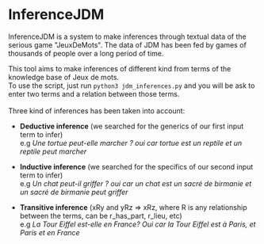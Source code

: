 # InferenceJDM
InferenceJDM is a system to make inferences through textual data of the serious game "JeuxDeMots".
The data of JDM has been fed by games of thousands of people over a long period of time.

This tool aims to make inferences of different kind from terms of the knowledge base of Jeux de mots. <br>
To use the script, just run ``` python3 jdm_inferences.py ``` and you will be ask to enter two terms and a relation between those terms. <br> <br>
Three kind of inferences has been taken into account: 

* **Deductive inference** (we searched for the generics of our first input term to infer) <br> e.g 
*Une tortue peut-elle marcher ? oui car tortue est un reptile et un reptile peut marcher*

* **Inductive inference** (we searched for the specifics of our second input term to infer) <br> e.g 
*Un chat peut-il griffer ? oui car un chat est un sacré de birmanie et un sacré de birmanie peut griffer*

* **Transitive inference** (xRy and yRz => xRz, where R is any relationship between the terms, can be r_has_part, r_lieu, etc) <br> e.g 
*La Tour Eiffel est-elle en France? Oui car la Tour Eiffel est à Paris, et Paris et en France*
